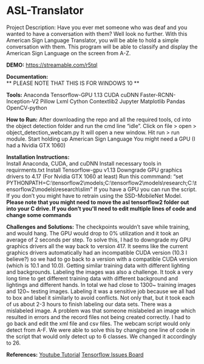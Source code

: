 # ASL-Translator
Project Description: Have you ever met someone who was deaf and you wanted to have a conversation with them? Well look no further. With this American Sign Language Translator, you will be able to hold a simple conversation with them. This program will be able to classify and display the  American Sign Language on the screen from A-Z. 

**DEMO:**
https://streamable.com/r5tql

**Documentation:**	
	** PLEASE NOTE THAT THIS IS FOR WINDOWS 10 ** 
	
**Tools:**
Anaconda
Tensorflow-GPU 1.13
CUDA
cuDNN
Faster-RCNN-Inception-V2
Pillow
Lxml
Cython
Contextlib2
Jupyter
Matplotlib
Pandas
OpenCV-python

**How to Run:**
After downloading the repo and all the required tools, cd into the object detection folder and run the cmd line “idle”. 
Click on file > open > object_detection_webcam.py
It will open a new window. Hit run > run module.
Start holding up American Sign Language
You might need a GPU (I had a Nvidia GTX 1060)


**Installation Instructions:**	
Install Anaconda, CUDA, and cuDNN
Install necessary tools in requirments.txt
Install Tensorflow-gpu v1.13
Downgrade GPU graphics drivers to 4.17 (For Nvidia GTX 1060 at least)
Run this commmand: “set PYTHONPATH=C:\tensorflow2\models;C:\tensorflow2\models\research;C:\tensorflow2\models\research\slim”
If you have a GPU you can run the script. If you don’t you might have to retrain using the SSD-MobileNet Model.
**Please note that you might need to move the asl tensorflow2 folder out into your C drive. If you don’t you'll need to edit multiple lines of code and change some commands**

**Challenges and Solutions:**
The checkpoints wouldn’t save while training, and would hang. The GPU would drop to 0% utilization and it took an average of 2 seconds per step.
To solve this, I had to downgrade my GPU graphics drivers all the way back to version 417. It seems like the current graphics drivers automatically had an incompatible CUDA version (10.3 I believe?) so we had to go back to a version with a compatible CUDA version (which is 10.1 and 10.0).
Getting similar training data with different lighting and backgrounds. Labeling the images was also a challenge. 
It took a very long time to get different training data with different background and lightings and different hands. In total we had close to 1300~ training images and 120~ testing images. Labeling it was a sensitive job because we all had to box and label it similarly to avoid conflicts. Not only that, but it took each of us about 2-3 hours to finish labeling our data sets.
There was a mislabeled image.
A problem was that someone mislabeled an image which resulted in errors and the record files not being created correctly. I had to go back and edit the xml file and csv files.
The webcam script would only detect from A-F.
We were able to solve this by changing one line of code in the script that would only detect up to 6 classes. We changed it accordingly to 26.

**References:**
[Youtube Tutorial](https://github.com/EdjeElectronics/TensorFlow-Object-Detection-API-Tutorial-Train-Multiple-Objects-Windows-10)
[Tensorflow Issues Board](https://github.com/tensorflow/models/issues)

